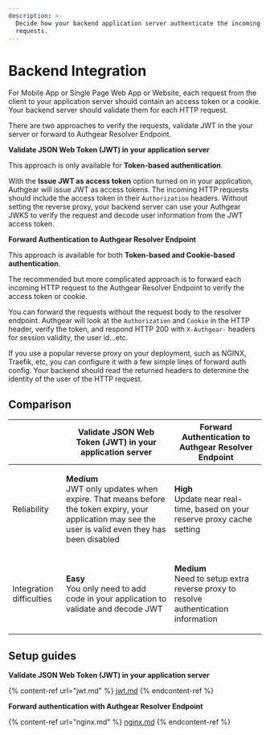 ```yaml
---
description: >-
  Decide how your backend application server authenticate the incoming HTTP
  requests.
---
```


# Backend Integration

For Mobile App or Single Page Web App or Website, each request from the client to your application server should contain an access token or a cookie. Your backend server should validate them for each HTTP request.

There are two approaches to verify the requests, validate JWT in the your server or forward to Authgear Resolver Endpoint.

**Validate JSON Web Token (JWT) in your application server**

This approach is only available for **Token-based authentication**.

With the **Issue JWT as access token** option turned on in your application, Authgear will issue JWT as access tokens. The incoming HTTP requests should include the access token in their `Authorization` headers. Without setting the reverse proxy, your backend server can use your Authgear JWKS to verify the request and decode user information from the JWT access token.

**Forward Authentication to Authgear Resolver Endpoint**

This approach is available for both **Token-based **and** Cookie-based authentication**.

The recommended but more complicated approach is to forward each incoming HTTP request to the Authgear Resolver Endpoint to verify the access token or cookie.&#x20;

You can forward the requests without the request body to the resolver endpoint. Authgear will look at the `Authorization` and `Cookie` in the HTTP header, verify the token, and respond HTTP 200 with `X-Authgear-` headers for session validity, the user id...etc.

If you use a popular reverse proxy on your deployment, such as NGINX, Traefik, etc, you can configure it with a few simple lines of forward auth config. Your backend should read the returned headers to determine the identity of the user of the HTTP request.

## Comparison

|                          | **Validate JSON Web Token (JWT) in your application server**                                                                                                               | Forward Authentication to Authgear Resolver Endpoint                                                      |
| ------------------------ | -------------------------------------------------------------------------------------------------------------------------------------------------------------------------- | --------------------------------------------------------------------------------------------------------- |
| Reliability              | <p><strong>Medium</strong><br>JWT only updates when expire. That means before the token expiry, your application may see the user is valid even they has been disabled</p> | <p><strong>High</strong><br>Update near real-time, based on your reserve proxy cache setting</p>          |
| Integration difficulties | <p><strong>Easy</strong><br>You only need to add code in your application to validate and decode JWT</p>                                                                   | <p><strong>Medium</strong><br>Need to setup extra reverse proxy to resolve authentication information</p> |

## Setup guides

**Validate JSON Web Token (JWT) in your application server**

{% content-ref url="jwt.md" %}
[jwt.md](jwt.md)
{% endcontent-ref %}

**Forward authentication with Authgear Resolver Endpoint**

{% content-ref url="nginx.md" %}
[nginx.md](nginx.md)
{% endcontent-ref %}
